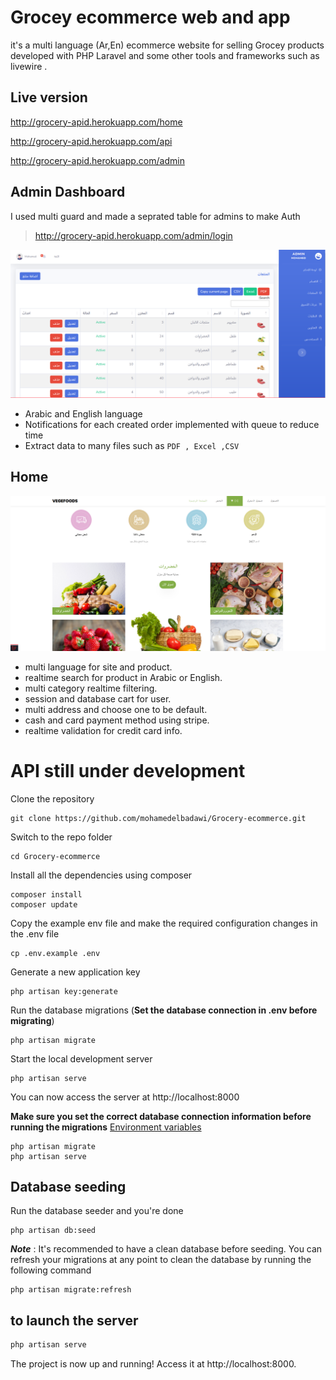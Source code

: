 
# Grocey ecommerce web and app

it's a multi language (Ar,En) ecommerce website for selling Grocey products
developed with PHP Laravel and some other tools and frameworks such as livewire .


## Live version


http://grocery-apid.herokuapp.com/home

http://grocery-apid.herokuapp.com/api

http://grocery-apid.herokuapp.com/admin

## Admin Dashboard

I used multi guard and made a seprated table for admins to make Auth

>http://grocery-apid.herokuapp.com/admin/login

![This is an image](https://raw.githubusercontent.com/mohamedelbadawi/Grocery-ecommerce/main/AdminDashboard.png)


- Arabic and English language
- Notifications for each created order implemented with queue to reduce time
- Extract data to many files such as `PDF , Excel ,CSV` 


## Home
![This is an image](https://raw.githubusercontent.com/mohamedelbadawi/Grocery-ecommerce/main/home.png)

- multi language for site and product.
- realtime search for product in Arabic or English.
- multi category realtime filtering.
- session and database cart for user.
- multi address and choose one to be default.
- cash and card payment method using stripe.
- realtime validation for credit card info.
# API still under development


Clone the repository

    git clone https://github.com/mohamedelbadawi/Grocery-ecommerce.git

Switch to the repo folder

    cd Grocery-ecommerce

Install all the dependencies using composer

    composer install
    composer update

Copy the example env file and make the required configuration changes in the .env file

    cp .env.example .env

Generate a new application key

    php artisan key:generate


Run the database migrations (**Set the database connection in .env before migrating**)

    php artisan migrate

Start the local development server

    php artisan serve

You can now access the server at http://localhost:8000


**Make sure you set the correct database connection information before running the migrations** [Environment variables](#environment-variables)

    php artisan migrate
    php artisan serve

## Database seeding

Run the database seeder and you're done

    php artisan db:seed

***Note*** : It's recommended to have a clean database before seeding. You can refresh your migrations at any point to clean the database by running the following command

    php artisan migrate:refresh
    





## to launch the server
```bash
php artisan serve
```
The  project is now up and running! Access it at http://localhost:8000.
